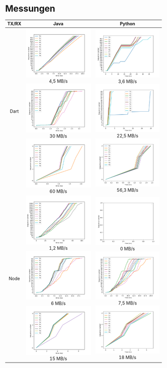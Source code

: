 # Messungen

| TX/RX | &nbsp;&nbsp;&nbsp;Java&nbsp;&nbsp;&nbsp; | Python |
:-------------------------:|:-------------------------:|:-------------------------:
| Dart | ![100](Dart_Java/plot100.png) 4,5 MB/s ![1400](Dart_Java/plot1400.png) 30 MB/s ![60000](Dart_Java/plot60000.png) 60 MB/s | ![100](Dart_Python/plot100.png) 3,6 MB/s ![1400](Dart_Python/plot1400.png) 22,5 MB/s ![60000](Dart_Python/plot60000.png) 56,3 MB/s |
| Node | ![100](Node_Java/plot100.png) 1,2 MB/s ![1400](Node_Java/plot1400.png) 6 MB/s ![60000](Node_Java/plot60000.png) 15 MB/s | ![100](Node_Python/plot100.png) 0 MB/s ![1400](Node_Python/plot1400.png) 7,5 MB/s ![60000](Node_Python/plot60000.png) 18 MB/s |
